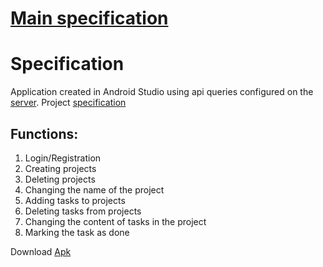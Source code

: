 # [Main specification](https://github.com/novy213/todo)
# Specification
Application created in Android Studio using api queries configured on the [server](https://github.com/novy213/todo-server). Project [specification](https://github.com/novy213/todo)
## Functions:
1. Login/Registration
2. Creating projects
3. Deleting projects
4. Changing the name of the project
5. Adding tasks to projects
6. Deleting tasks from projects
7. Changing the content of tasks in the project
8. Marking the task as done 

Download [Apk](https://www.dropbox.com/s/rgryq3md8vc3cuc/app-debug.apk?dl=0)
